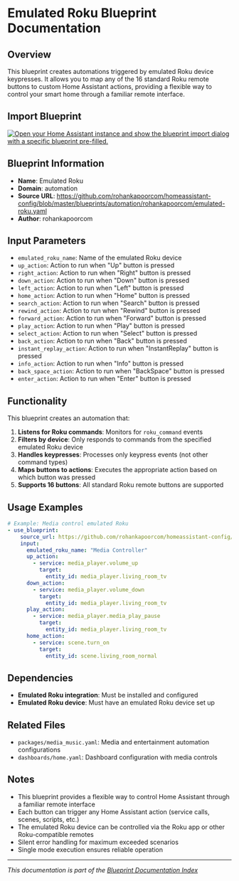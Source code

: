 # Emulated Roku Blueprint Documentation

## Overview
This blueprint creates automations triggered by emulated Roku device keypresses. It allows you to map any of the 16 standard Roku remote buttons to custom Home Assistant actions, providing a flexible way to control your smart home through a familiar remote interface.

## Import Blueprint

[![Open your Home Assistant instance and show the blueprint import dialog with a specific blueprint pre-filled.](https://my.home-assistant.io/badges/blueprint_import.svg)](https://my.home-assistant.io/redirect/blueprint_import/?blueprint_url=https%3A//github.com/rohankapoorcom/homeassistant-config/blob/master/blueprints/automation/rohankapoorcom/emulated-roku.yaml)

## Blueprint Information
- **Name**: Emulated Roku
- **Domain**: automation
- **Source URL**: https://github.com/rohankapoorcom/homeassistant-config/blob/master/blueprints/automation/rohankapoorcom/emulated-roku.yaml
- **Author**: rohankapoorcom

## Input Parameters
- `emulated_roku_name`: Name of the emulated Roku device
- `up_action`: Action to run when "Up" button is pressed
- `right_action`: Action to run when "Right" button is pressed
- `down_action`: Action to run when "Down" button is pressed
- `left_action`: Action to run when "Left" button is pressed
- `home_action`: Action to run when "Home" button is pressed
- `search_action`: Action to run when "Search" button is pressed
- `rewind_action`: Action to run when "Rewind" button is pressed
- `forward_action`: Action to run when "Forward" button is pressed
- `play_action`: Action to run when "Play" button is pressed
- `select_action`: Action to run when "Select" button is pressed
- `back_action`: Action to run when "Back" button is pressed
- `instant_replay_action`: Action to run when "InstantReplay" button is pressed
- `info_action`: Action to run when "Info" button is pressed
- `back_space_action`: Action to run when "BackSpace" button is pressed
- `enter_action`: Action to run when "Enter" button is pressed

## Functionality
This blueprint creates an automation that:

1. **Listens for Roku commands**: Monitors for `roku_command` events
2. **Filters by device**: Only responds to commands from the specified emulated Roku device
3. **Handles keypresses**: Processes only keypress events (not other command types)
4. **Maps buttons to actions**: Executes the appropriate action based on which button was pressed
5. **Supports 16 buttons**: All standard Roku remote buttons are supported

## Usage Examples
```yaml
# Example: Media control emulated Roku
- use_blueprint:
    source_url: https://github.com/rohankapoorcom/homeassistant-config/blob/master/blueprints/automation/rohankapoorcom/emulated-roku.yaml
    input:
      emulated_roku_name: "Media Controller"
      up_action:
        - service: media_player.volume_up
          target:
            entity_id: media_player.living_room_tv
      down_action:
        - service: media_player.volume_down
          target:
            entity_id: media_player.living_room_tv
      play_action:
        - service: media_player.media_play_pause
          target:
            entity_id: media_player.living_room_tv
      home_action:
        - service: scene.turn_on
          target:
            entity_id: scene.living_room_normal
```

## Dependencies
- **Emulated Roku integration**: Must be installed and configured
- **Emulated Roku device**: Must have an emulated Roku device set up

## Related Files
- `packages/media_music.yaml`: Media and entertainment automation configurations
- `dashboards/home.yaml`: Dashboard configuration with media controls

## Notes
- This blueprint provides a flexible way to control Home Assistant through a familiar remote interface
- Each button can trigger any Home Assistant action (service calls, scenes, scripts, etc.)
- The emulated Roku device can be controlled via the Roku app or other Roku-compatible remotes
- Silent error handling for maximum exceeded scenarios
- Single mode execution ensures reliable operation

---

*This documentation is part of the [Blueprint Documentation Index](../../../README.md)*

